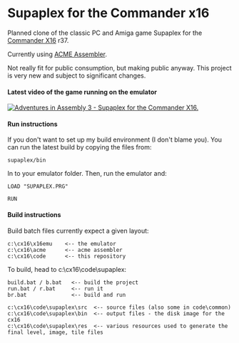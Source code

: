 # Supaplex for the Commander x16

Planned clone of the classic PC and Amiga game Supaplex for the [Commander X16](https://github.com/commanderx16) r37.

Currently using [ACME Assembler](https://github.com/commanderx16).

Not really fit for public consumption, but making public anyway. This project is very new and subject to significant changes.

#### Latest video of the game running on the emulator
[![Adventures in Assembly 3 - Supaplex for the Commander X16.](https://img.visualrealmsoftware.com/youtube/thumb/6pXfGgCJt8A)](http://www.youtube.com/watch?v=6pXfGgCJt8A "Adventures in Assembly [3] - Supaplex for the Commander X16.")

#### Run instructions

If you don't want to set up my build environment (I don't blame you). You can run the latest build by copying the files from:

```
supaplex/bin
```
In to your emulator folder. Then, run the emulator and:

```
LOAD "SUPAPLEX.PRG"

RUN
```

#### Build instructions

Build batch files currently expect a given layout:

```c:\cx16
c:\cx16\x16emu    <-- the emulator
c:\cx16\acme      <-- acme assembler
c:\cx16\code      <-- this repository
```

To build, head to c:\cx16\code\supaplex:

```
build.bat / b.bat   <-- build the project
run.bat / r.bat     <-- run it
br.bat              <-- build and run

c:\cx16\code\supaplex\src  <-- source files (also some in code\common)
c:\cx16\code\supaplex\bin  <-- output files - the disk image for the cx16
c:\cx16\code\supaplex\res  <-- various resources used to generate the final level, image, tile files
```
